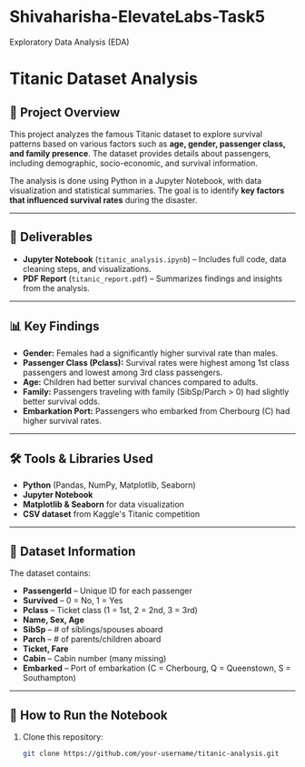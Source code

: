 # Shivaharisha-ElevateLabs-Task5
Exploratory Data Analysis (EDA)
# Titanic Dataset Analysis

## 📌 Project Overview
This project analyzes the famous Titanic dataset to explore survival patterns based on various factors such as **age, gender, passenger class, and family presence**. The dataset provides details about passengers, including demographic, socio-economic, and survival information.

The analysis is done using Python in a Jupyter Notebook, with data visualization and statistical summaries. The goal is to identify **key factors that influenced survival rates** during the disaster.

---

## 📂 Deliverables
- **Jupyter Notebook** (`titanic_analysis.ipynb`) – Includes full code, data cleaning steps, and visualizations.
- **PDF Report** (`titanic_report.pdf`) – Summarizes findings and insights from the analysis.

---

## 📊 Key Findings
- **Gender:** Females had a significantly higher survival rate than males.
- **Passenger Class (Pclass):** Survival rates were highest among 1st class passengers and lowest among 3rd class passengers.
- **Age:** Children had better survival chances compared to adults.
- **Family:** Passengers traveling with family (SibSp/Parch > 0) had slightly better survival odds.
- **Embarkation Port:** Passengers who embarked from Cherbourg (C) had higher survival rates.

---

## 🛠 Tools & Libraries Used
- **Python** (Pandas, NumPy, Matplotlib, Seaborn)
- **Jupyter Notebook**
- **Matplotlib & Seaborn** for data visualization
- **CSV dataset** from Kaggle's Titanic competition

---

## 📄 Dataset Information
The dataset contains:
- **PassengerId** – Unique ID for each passenger
- **Survived** – 0 = No, 1 = Yes
- **Pclass** – Ticket class (1 = 1st, 2 = 2nd, 3 = 3rd)
- **Name, Sex, Age**
- **SibSp** – # of siblings/spouses aboard
- **Parch** – # of parents/children aboard
- **Ticket, Fare**
- **Cabin** – Cabin number (many missing)
- **Embarked** – Port of embarkation (C = Cherbourg, Q = Queenstown, S = Southampton)

---

## 🚀 How to Run the Notebook
1. Clone this repository:
   ```bash
   git clone https://github.com/your-username/titanic-analysis.git

